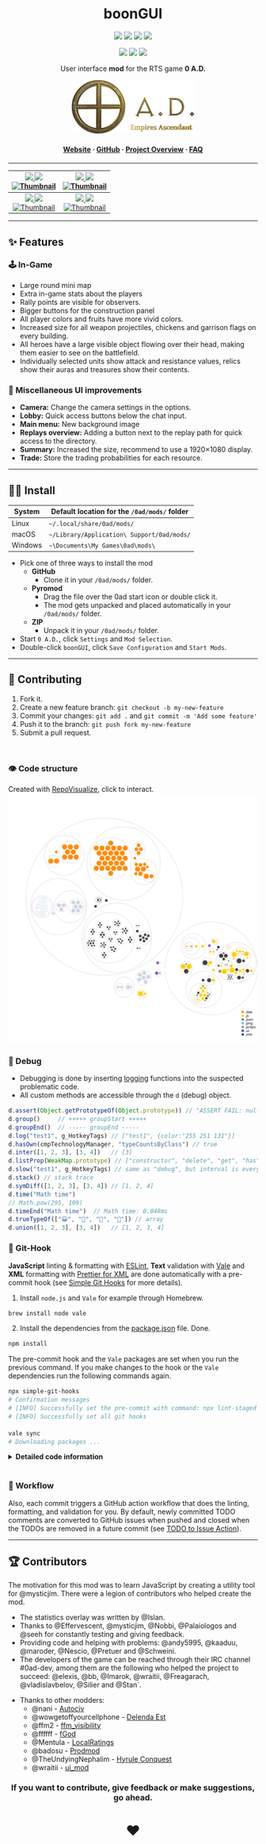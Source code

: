 <!-- Title -->
<div align="center">

# boonGUI <br>

<p>
<a href="https://github.com/LangLangBart/boonGUI/releases"><img src="https://img.shields.io/github/release/LangLangBart/boonGUI.svg?style=for-the-badge&color=gold&label=Version" height="20"></a>
<a href="https://play0ad.com/download/"><img src="https://img.shields.io/badge/Compatibility-Alpha26%3A%20​Zhuangzi-gold?style=for-the-badge" height="20"></a>
<a href="https://wildfiregames.com/forum/topic/37147-boongui/"><img src="https://img.shields.io/github/downloads/LangLangBart/boonGUI/total.svg?color=gold&amp&label=%E2%88%91%20Downloads&amp&style=for-the-badge" height="20"></a>
<a href="https://wildfiregames.com/forum/topic/37147-boongui/"><img src="https://img.shields.io/badge/Discussion-Forum-gold?style=for-the-badge" height="20"></a>
</p>

<p>
<!-- dev badges -->
<a href="https://github.com/LangLangBart/boonGUI/commits/main"><img src="https://img.shields.io/github/commits-since/LangLangBart/boonGUI/latest/main?style=for-the-badge" height="20"></a>
<a href="https://github.com/LangLangBart/boonGUI/graphs/contributors"><img src="https://img.shields.io/maintenance/yes/2023?style=for-the-badge" height="20"></a>
<a href="https://github.com/LangLangBart/boonGUI/commits/main"><img src="https://img.shields.io/github/commit-activity/m/LangLangBart/boonGUI?style=for-the-badge" height="20"></a>
</p>

User interface **mod** for the RTS game **0 A.D.**

<!-- 0 A.D. logo -->
<a href="https://play0ad.com"><img src="Images/0ad_logo.png" width="250">

<h4>
  <a href="https://play0ad.com/re-release-of-0-a-d-alpha-25-yauna/">Website</a>
  <span> · </span>
  <a href="https://github.com/0ad/0ad">GitHub</a>
  <span> · </span>
  <a href="https://peertube.debian.social/videos/watch/7d134d11-0b25-42bc-92dd-13c496863e8e">Project Overview</a>
  <span> · </span>
  <a href="https://trac.wildfiregames.com/wiki/FAQ">FAQ</a>
</h4>

---

| <a href="https://www.youtube.com/channel/UC5Sf1aQufzzWATg9TJzg7mQ"> <img src="https://img.shields.io/static/v1?label=Channel&message=0AD%20Newbie%20Rush&logo=YouTube&color=B40000&style=for-the-badge" height="19"> <a href="https://www.youtube.com/watch?v=CA2ZaEsDkiA"><img src="https://img.shields.io/youtube/views/CA2ZaEsDkiA?color=B40000&logo=youtube&style=for-the-badge" height="19"><br /> <a href="https://www.youtube.com/watch?v=CA2ZaEsDkiA" target="_blank"><img src="https://img.youtube.com/vi/CA2ZaEsDkiA/0.jpg" alt="Thumbnail" width="320" height="200" /> | <a href="https://www.youtube.com/channel/UCnpCp_OvNm0_FgD_5rSrxbw"><img src="https://img.shields.io/static/v1?label=Channel&message=Plan%26Go:%200%20%20A.D.&logo=YouTube&color=B40000&style=for-the-badge" height="19"> <a href="https://www.youtube.com/watch?v=PhdbEN6UoG4"><img src="https://img.shields.io/youtube/views/PhdbEN6UoG4?color=B40000&logo=youtube&style=for-the-badge" height="19"><br /> <a href="https://www.youtube.com/watch?v=PhdbEN6UoG4" target="_blank"><img src="https://img.youtube.com/vi/PhdbEN6UoG4/0.jpg" alt="Thumbnail" width="320" height="200" /> |
| :-------------------------------------------------------------------------------------------------------------------------------------------------------------------------------------------------------------------------------------------------------------------------------------------------------------------------------------------------------------------------------------------------------------------------------------------------------------------------------------------------------------------------------------------------------------------------------: | :-----------------------------------------------------------------------------------------------------------------------------------------------------------------------------------------------------------------------------------------------------------------------------------------------------------------------------------------------------------------------------------------------------------------------------------------------------------------------------------------------------------------------------------------------------------------------------------: |
|   <a href="https://www.youtube.com/channel/UCjF60pN4P6ZwTjn4e0_f0nw"><img src="https://img.shields.io/static/v1?label=Channel&message=Kakutstha%200AD&logo=YouTube&color=B40000&style=for-the-badge" height="19"> <a href="https://www.youtube.com/watch?v=aJBzP-UAMXI"><img src="https://img.shields.io/youtube/views/aJBzP-UAMXI?color=B40000&logo=youtube&style=for-the-badge" height="19"><br /> <a href="https://www.youtube.com/watch?v=aJBzP-UAMXI" target="_blank"><img src="https://img.youtube.com/vi/aJBzP-UAMXI/0.jpg" alt="Thumbnail" width="320" height="200" />    |        <a href="https://www.youtube.com/channel/UCS-SFei6NFRuGN8CKtAsYrA"><img src="https://img.shields.io/static/v1?label=Channel&message=Tom%200ad&logo=YouTube&color=B40000&style=for-the-badge" height="19"> <a href="https://www.youtube.com/watch?v=_DP_-WOARXo"><img src="https://img.shields.io/youtube/views/_DP_-WOARXo?color=B40000&logo=youtube&style=for-the-badge" height="19"><br /> <a href="https://www.youtube.com/watch?v=_DP_-WOARXo" target="_blank"><img src="https://img.youtube.com/vi/_DP_-WOARXo/0.jpg" alt="Thumbnail" width="320" height="200" />         |

</div>

---

## ✨ Features
### 🕹 In-Game
  * Large round mini map
  * Extra in-game stats about the players
  * Rally points are visible for observers.
  * Bigger buttons for the construction panel
  * All player colors and fruits have more vivid colors.
  * Increased size for all weapon projectiles, chickens and garrison flags on every building.
  * All heroes have a large visible object flowing over their head, making them easier to see on the battlefield.
  * Individually selected units show attack and resistance values, relics show their auras and treasures show their contents.

### 🎯 Miscellaneous UI improvements
  * **Camera:** Change the camera settings in the options.
  * **Lobby:** Quick access buttons below the chat input.
  * **Main menu:** New background image
  * **Replays overview:** Adding a button next to the replay path for quick access to the directory.
  * **Summary:** Increased the size, recommend to use a 1920×1080 display.
  * **Trade:** Store the trading probabilities for each resource.

---

## 👨‍💻 Install

| System  | Default location for the `/0ad/mods/` folder |
| ------- | -------------------------------------------- |
| Linux   | `~/.local/share/0ad/mods/`                   |
| macOS   | `~/Library/Application\ Support/0ad/mods/`   |
| Windows | `~\Documents\My Games\0ad\mods\`             |

* Pick one of three ways to install the mod
  * **GitHub**
    * Clone it in your `/0ad/mods/` folder.
  * **Pyromod**
    * Drag the file over the 0ad start icon or double click it.
    * The mod gets unpacked and placed automatically in your `/0ad/mods/` folder.
  * **ZIP**
    * Unpack it in your `/0ad/mods/` folder.
* Start `0 A.D.`, click `Settings` and `Mod Selection`.
* Double-click `boonGUI`, click `Save Configuration` and `Start Mods`.

---

## 💪 Contributing
1. Fork it.
2. Create a new feature branch: `git checkout -b my-new-feature`
3. Commit your changes: `git add .` and `git commit -m 'Add some feature'`
4. Push it to the branch: `git push fork my-new-feature`
5. Submit a pull request.

<br>

### 👁 Code structure
Created with [RepoVisualize](https://github.com/githubocto/repo-visualizer), click to interact.
[![image](Images/boonGUI_visualization.svg)](https://mango-dune-07a8b7110.1.azurestaticapps.net/?repo=LangLangBart%2FboonGUI)

### 🐛 Debug
- Debugging is done by inserting [logging](https://trac.wildfiregames.com/wiki/Logging#Scripts) functions into the suspected problematic code.
- All custom methods are accessible through the `d` (debug) object.

```js
d.assert(Object.getPrototypeOf(Object.prototype)) // "ASSERT FAIL: null"
d.group()     // +++++ groupStart +++++
d.groupEnd()  // ----- groupEnd -----
d.log("test1", g_HotkeyTags) // ["test1", {color:"255 251 131"}]
d.hasOwn(cmpTechnologyManager, "typeCountsByClass") // true
d.inter([1, 2, 3], [3, 4])   // [3]
d.listProp(WeakMap.prototype) // ["constructor", "delete", "get", "has", "set"]
d.slow("test1", g_HotkeyTags) // same as "debug", but interval is every 2s (useful in a loop)
d.stack() // stack trace
d.symDiff([1, 2, 3], [3, 4]) // [1, 2, 4]
d.time("Math time")
// Math.pow(295, 109)
d.timeEnd("Math time")  // Math time: 0.048ms
d.trueTypeOf(["😀", "🤢", "💩", "🎃"]) // array
d.union([1, 2, 3], [3, 4])   // [1, 2, 3, 4]
```

### 🔱 Git-Hook
**JavaScript** linting & formatting with [ESLint](https://eslint.org), **Text** validation with [Vale](https://github.com/errata-ai/vale) and **XML** formatting with [Prettier for XML](https://github.com/prettier/plugin-xml) are done automatically with a pre-commit hook (see [Simple Git Hooks](https://github.com/toplenboren/simple-git-hooks) for more details).

1. Install `node.js` and `Vale` for example through Homebrew.

```zsh
brew install node vale
```

2. Install the dependencies from the [package.json](../package.json) file. Done.

```zsh
npm install
```

The pre-commit hook and the `Vale` packages are set when you run the previous command. If you make changes to the hook or the `Vale` dependencies run the following commands again.

```zsh
npx simple-git-hooks
# Confirmation messages
# [INFO] Successfully set the pre-commit with command: npx lint-staged
# [INFO] Successfully set all git hooks

vale sync
# Downloading packages ...
```


<details>
 <summary><b>Detailed code information</b></summary>
<p>

#### JavaScript
Mirroring the linting process from `0 A.D.` by using `ESLint` and an adopted set of rules defined in the [package.json](../package.json) file.

* The `.vscode` settings are set up to automatically adjust your code to the rules when you save the document.
* An optional installation of the [VSCode ESLint extension](https://marketplace.visualstudio.com/items?itemName=dbaeumer.vscode-eslint) runs `ESLint` on each file and display warnings and errors at once.
* The alternative is to lint and auto fix all your code with the following commands.

```zsh
./node_modules/.bin/eslint .
./node_modules/.bin/eslint . --fix
```

#### Texts
`Vale` is a grammar, style, and word usage linter for the English language. The rules are set in the [.vale.ini](../.vale.ini) file.

* An optional installation of the [Vale extension](https://marketplace.visualstudio.com/items?itemName=errata-ai.vale-server) to display warnings and errors at once.
* Unlike `ESLint`, `Vale` doesn't have a way to auto fix issues at the moment, this must be done manually. To display all warnings and errors run the following command.

```zsh
vale .
# see even suggestions
vale --minAlertLevel=suggestion .
```

#### XML
`Prettier for XML` formats the files according to the rules set in [package.json](../package.json).

* An optional installation of the [Prettier - Code formatter extension](https://marketplace.visualstudio.com/items?itemName=esbenp.prettier-vscode) automatically formats the `XML` file upon saving.
* The following command formats all `XML` files with `Prettier` and runs a simple [style sheet](../.github/build_scripts/stylesheet.xsl) over them to ensure that the `xsl:output attributes` have the correct case and form.

```zsh
npm run xmlStyle
```

</p>
</details>
<br>

### 💼 Workflow
Also, each commit triggers a GitHub action workflow that does the linting, formatting, and validation for you.
By default, newly committed TODO comments are converted to GitHub issues when pushed and closed when the TODOs are removed in a future commit (see [TODO to Issue Action](https://github.com/alstr/todo-to-issue-action)).

---

## 🏆 Contributors
The motivation for this mod was to learn JavaScript by creating a utility tool for @mysticjim. There were a legion of contributors who helped create the mod.
* The statistics overlay was written by @Islan.
* Thanks to @Effervescent, @mysticjim, @Nobbi, @Palaiologos and @seeh for constantly testing and giving feedback.
* Providing code and helping with problems: @andy5995, @kaaduu, @maroder, @Nescio, @Pretuer and @Schweini.
* The developers of the game can be reached through their IRC channel #0ad-dev, among them are the following who helped the project to succeed: @elexis, @bb, @Imarok, @wraitii, @Freagarach, @vladislavbelov, @Silier and @Stan`.
<!-- vale off -->
* Thanks to other modders:
  * @nani - [Autociv](https://github.com/nanihadesuka/autociv)
  * @wowgetoffyourcellphone - [Delenda Est](https://github.com/JustusAvramenko/delenda_est)
  * @ffm2 - [ffm_visibility](https://wildfiregames.com/forum/topic/27124-ffm_visibility-mod/)
  * @ffffff - [fGod](https://github.com/fraizy22/fgodmod)
  * @Mentula - [LocalRatings](https://gitlab.com/mentula0ad/LocalRatings)
  * @badosu - [Prodmod](https://github.com/badosu/prodmod)
  * @TheUndyingNephalim - [Hyrule Conquest](https://www.moddb.com/mods/hyrule-conquest)
  * @wraitii - [ui_mod](https://github.com/wraitii/ui_mod)

<div align="center">

### If you want to contribute, give feedback or make suggestions, go ahead.
# ❤️
<!-- vale on -->
</div>
